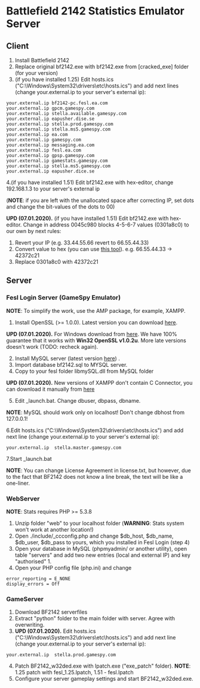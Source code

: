 # Battlefield 2142 Statistics Emulator Server

## Client
1. Install Battlefield 2142
2. Replace original bf2142.exe with bf2142.exe from [cracked_exe] folder (for your version)
3. (if you have installed 1.25) Edit hosts.ics ("С:\Windows\System32\drivers\etc\hosts.ics") and add next lines (сhange your.external.ip to your server's external ip):

```
your.external.ip bf2142-pc.fesl.ea.com
your.external.ip gpcm.gamespy.com
your.external.ip stella.available.gamespy.com
your.external.ip eapusher.dise.se
your.external.ip stella.prod.gamespy.com
your.external.ip stella.ms5.gamespy.com
your.external.ip ea.com
your.external.ip gamespy.com
your.external.ip messaging.ea.com
your.external.ip fesl.ea.com
your.external.ip gpsp.gamespy.com
your.external.ip gamestats.gamespy.com
your.external.ip stella.ms5.gamespy.com
your.external.ip eapusher.dice.se
```

4.(if you have installed 1.51) Edit bf2142.exe with hex-editor, change 192.168.1.3 to your server's external ip

(**NOTE**: if you are left with the unallocated space after correcting IP, set dots and change the bit-values ​​of the dots to 00)

**UPD (07.01.2020).** (if you have installed 1.51) Edit bf2142.exe with hex-editor. Change in address 0045c980 blocks 4-5-6-7 values (0301a8c0) to our own by next rules:
1) Revert your IP (e.g. 33.44.55.66 revert to 66.55.44.33)
2) Convert value to hex (you can use [this tool](https://www.browserling.com/tools/ip-to-hex)). e.g. 66.55.44.33 -> 42372c21
3) Replace 0301a8c0 with 42372c21


## Server

### Fesl Login Server (GameSpy Emulator)

**NOTE**: To simplify the work, use the AMP package, for example, XAMPP.

1. Install OpenSSL (>= 1.0.0). Latest version you can download [here](https://www.openssl.org/source/).

**UPD (07.01.2020).** For Windows download from [here](https://slproweb.com/products/Win32OpenSSL.html). We have 100% guarantee that it works with **Win32 OpenSSL v1.0.2u**. More late versions doesn't work (TODO: recheck again). 

2. Install MySQL server (latest version [here](http://dev.mysql.com/downloads/mysql/)) .
3. Import database bf2142.sql to MYSQL server.
4. Copy to your fesl folder libmySQL.dll from MySQL folder

**UPD (07.01.2020).** New versions of XAMPP don't contain C Connector, you can download it manually from [here](https://downloads.mysql.com/archives/c-c/) 

5. Edit _launch.bat. Change dbuser, dbpass, dbname.

**NOTE**: MySQL should work only on localhost! Don't change dbhost from 127.0.0.1!

6.Edit hosts.ics ("С:\Windows\System32\drivers\etc\hosts.ics") and add next line (сhange your.external.ip to your server's external ip):

```
your.external.ip  stella.master.gamespy.com 
```

7.Start _launch.bat

**NOTE**: You can change License Agreement in license.txt, but however, due to the fact that BF2142 does not know a line break, the text will be like a one-liner.


### WebServer

**NOTE**: Stats requires PHP >= 5.3.8

1. Unzip folder "web" to your localhost folder (**WARNING**: Stats system won't work at another location!)
2. Open ./include/_ccconfig.php and change $db_host, $db_name, $db_user, $db_pass to yours, which you installed in Fesl Login (step 4)
3. Open your database in MySQL (phpmyadmin/ or another utility), open table "servers" and add two new entries (local and external IP) and key "authorised" 1.
4. Open your PHP config file (php.ini) and change 

```
error_reporting = E_NONE
display_errors = Off
```


### GameServer

1. Download BF2142 serverfiles
2. Extract "python" folder to the main folder with server. Agree with overwriting.
3. **UPD (07.01.2020).** Edit hosts.ics ("С:\Windows\System32\drivers\etc\hosts.ics") and add next line (сhange your.external.ip to your server's external ip):

```
your.external.ip  stella.prod.gamespy.com 
```

4. Patch BF2142_w32ded.exe with lpatch.exe ("exe_patch" folder). **NOTE**: 1.25 patch with fesl_1.25.lpatch, 1.51 - fesl.lpatch
5. Configure your server gameplay settings and start BF2142_w32ded.exe.
